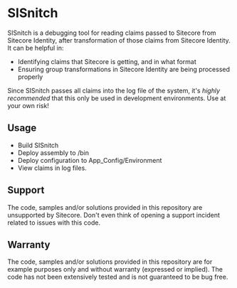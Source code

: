 # SISnitch

SISnitch is a debugging tool for reading claims passed to Sitecore from Sitecore Identity, after transformation of those claims from Sitecore Identity. It can be helpful in:

* Identifying claims that Sitecore is getting, and in what format
* Ensuring group transformations in Sitecore Identity are being processed properly

Since SISnitch passes all claims into the log file of the system, it's *highly recommended* that this only be used in development environments. Use at your own risk!

## Usage

* Build SISnitch
* Deploy assembly to /bin
* Deploy configuration to App_Config/Environment
* View claims in log files.

## Support
The code, samples and/or solutions provided in this repository are unsupported by Sitecore. Don't even think of opening a support incident related to issues with this code.

## Warranty
The code, samples and/or solutions provided in this repository are for example purposes only and without warranty (expressed or implied). The code has not been extensively tested and is not guaranteed to be bug free.
